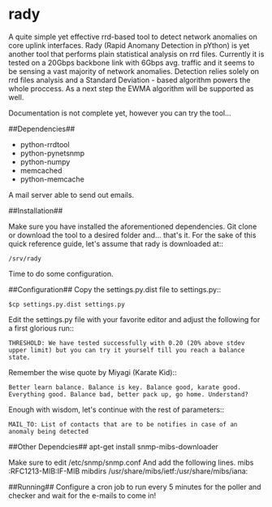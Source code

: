 rady
====

A quite simple yet effective rrd-based tool to detect network anomalies on core uplink interfaces. 
Rady (Rapid Anomany Detection in pYthon) is yet another tool that performs plain statistical analysis on rrd files.
Currently it is tested on a 20Gbps backbone link with 6Gbps avg. traffic and it seems to be sensing a vast majority of network anomalies.
Detection relies solely on rrd files analysis and a Standard Deviation - based algorithm powers the whole proccess. As a next step the 
EWMA algorithm will be supported as well.

Documentation is not complete yet, however you can try the tool...

##Dependencies##

* python-rrdtool
* python-pynetsnmp
* python-numpy
* memcached
* python-memcache

A mail server able to send out emails.

##Installation##

Make sure you have installed the aforementioned dependencies.
Git clone or download the tool to a desired folder and... that's it.
For the sake of this quick reference guide, let's assume that rady is downloaded at::

    /srv/rady
 
Time to do some configuration.

##Configuration##
Copy the settings.py.dist file to settings.py::

    $cp settings.py.dist settings.py
    
Edit the settings.py file with your favorite editor and adjust the following for a first glorious run::

    THRESHOLD: We have tested successfully with 0.20 (20% above stdev upper limit) but you can try it yourself till you reach a balance state. 

Remember the wise quote by Miyagi (Karate Kid)::

    Better learn balance. Balance is key. Balance good, karate good. Everything good. Balance bad, better pack up, go home. Understand?
   
Enough with wisdom, let's continue with the rest of parameters::

    MAIL_TO: List of contacts that are to be notifies in case of an anomaly being detected
     

##Other Dependcies##
apt-get install snmp-mibs-downloader

Make sure to edit /etc/snmp/snmp.conf
And add the following lines. 
mibs :RFC1213-MIB:IF-MIB
mibdirs /usr/share/mibs/ietf:/usr/share/mibs/iana:

##Running##
Configure a cron job to run every 5 minutes for the poller and checker and wait for the e-mails to come in! 

